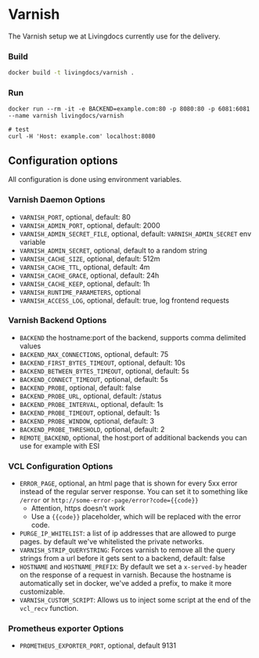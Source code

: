 # Varnish

The Varnish setup we at Livingdocs currently use for the delivery.

### Build

```bash
docker build -t livingdocs/varnish .
```

### Run

```
docker run --rm -it -e BACKEND=example.com:80 -p 8080:80 -p 6081:6081 --name varnish livingdocs/varnish

# test
curl -H 'Host: example.com' localhost:8080
```

## Configuration options

All configuration is done using environment variables.

### Varnish Daemon Options
* `VARNISH_PORT`, optional, default: 80
* `VARNISH_ADMIN_PORT`, optional, default: 2000
* `VARNISH_ADMIN_SECRET_FILE`, optional, default: `VARNISH_ADMIN_SECRET` env variable
* `VARNISH_ADMIN_SECRET`, optional, default to a random string
* `VARNISH_CACHE_SIZE`, optional, default: 512m
* `VARNISH_CACHE_TTL`, optional, default: 4m
* `VARNISH_CACHE_GRACE`, optional, default: 24h
* `VARNISH_CACHE_KEEP`, optional, default: 1h
* `VARNISH_RUNTIME_PARAMETERS`, optional
* `VARNISH_ACCESS_LOG`, optional, default: true, log frontend requests

### Varnish Backend Options
* `BACKEND` the hostname:port of the backend, supports comma delimited values
* `BACKEND_MAX_CONNECTIONS`, optional, default: 75
* `BACKEND_FIRST_BYTES_TIMEOUT`, optional, default: 10s
* `BACKEND_BETWEEN_BYTES_TIMEOUT`, optional, default: 5s
* `BACKEND_CONNECT_TIMEOUT`, optional, default: 5s
* `BACKEND_PROBE`, optional, default: false
* `BACKEND_PROBE_URL`, optional, default: /status
* `BACKEND_PROBE_INTERVAL`, optional, default: 1s
* `BACKEND_PROBE_TIMEOUT`, optional, default: 1s
* `BACKEND_PROBE_WINDOW`, optional, default: 3
* `BACKEND_PROBE_THRESHOLD`, optional, default: 2
* `REMOTE_BACKEND`, optional, the host:port of additional backends you can use for example with ESI

### VCL Configuration Options
* `ERROR_PAGE`, optional, an html page that is shown for every 5xx error instead of the regular server response. You can set it to something like `/error` or `http://some-error-page/error?code={{code}}`
  - Attention, https doesn't work
  - Use a `{{code}}` placeholder, which will be replaced with the error code.
* `PURGE_IP_WHITELIST`: a list of ip addresses that are allowed to purge pages. by default we've whitelisted the private networks.
* `VARNISH_STRIP_QUERYSTRING`: Forces varnish to remove all the query strings from a url before it gets sent to a backend, default: false
* `HOSTNAME` and `HOSTNAME_PREFIX`: By default we set a `x-served-by` header on the response of a request in varnish. Because the hostname is automatically set in docker, we've added a prefix, to make it more customizable.
* `VARNISH_CUSTOM_SCRIPT`: Allows us to inject some script at the end of the `vcl_recv` function.


### Prometheus exporter Options
* `PROMETHEUS_EXPORTER_PORT`, optional, default 9131
